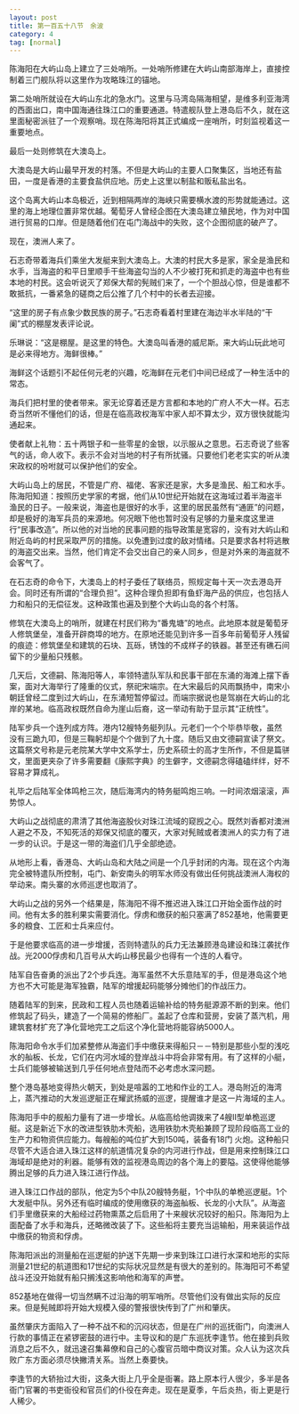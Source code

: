 ```yaml
---
layout: post
title: 第一百五十八节　余波
category: 4
tag: [normal]
---
```


陈海阳在大屿山岛上建立了三处哨所。一处哨所修建在大屿山南部海岸上，直接控制着三门舰队将以这里作为攻略珠江的锚地。

第二处哨所就设在大屿山东北的急水门。这里与马湾岛隔海相望，是维多利亚海湾的西面出口，南中国海通往珠江口的重要通道。特遣舰队登上港岛后不久，就在这里面秘密派驻了一个观察哨。现在陈海阳将其正式编成一座哨所，时刻监视着这一重要地点。

最后一处则修筑在大澳岛上。

大澳岛是大屿山最早开发的村落。不但是大屿山的主要人口聚集区，当地还有盐田，一度是香港的主要食盐供应地。历史上这里以制盐和贩私盐出名。

这个岛离大屿山本岛极近，近到相隔两岸的海峡只需要横水渡的形势就能通过。这里的海上地理位置非常优越。葡萄牙人曾经企图在大澳岛建立殖民地，作为对中国进行贸易的口岸。但是随着他们在屯门海战中的失败，这个企图彻底的破产了。

现在，澳洲人来了。

石志奇带着海兵们乘坐大发艇来到大澳岛上。大澳的村民大多是家，家全是渔民和水手，当海盗的和平日里顺手干些海盗勾当的人不少被打死和抓走的海盗中也有些本地的村民。这会听说灭了郑保大帮的髡贼们来了，一个个胆战心惊，但是谁都不敢抵抗，一番紧急的磋商之后公推了几个村中的长者去迎接。

“这里的房子有点象少数民族的房子。”石志奇看着村里建在海边半水半陆的“干阑”式的棚屋发表评论说。

乐琳说：“这是棚屋。是这里的特色。大澳岛叫香港的威尼斯。来大屿山玩此地可是必来得地方。海鲜很棒。”

海鲜这个话题引不起任何元老的兴趣，吃海鲜在元老们中间已经成了一种生活中的常态。

海兵们把村里的使者带来。家无论穿着还是方言都和本地的广府人不大一样。石志奇当然听不懂他们的话，但是在临高政权海军中家人却不算太少，双方很快就能沟通起来。

使者献上礼物：五十两银子和一些零星的金银，以示服从之意思。石志奇说了些客气的话，命人收下。表示不会对当地的村子有所扰骚。只要他们老老实实的听从澳宋政权的吩咐就可以保护他们的安全。

大屿山岛上的居民，不管是广府、福佬、客家还是家，大多是渔民、船工和水手。陈海阳知道：按照历史学家的考据，他们从10世纪开始就在这海域过着半海盗半渔民的日子。一般来说，海盗也是很好的水手，这里的居民虽然有“通匪”的问题，却是极好的海军兵员的来源地。何况眼下他也暂时没有足够的力量来度这里进行“民事改造”。所以他的对当地的民事问题的指导政策是宽容的，没有对大屿山和附近岛屿的村民采取严厉的措施。以免遭到过度的敌对情绪。只是要求各村将逃散的海盗交出来。当然，他们肯定不会交出自己的亲人同乡，但是对外来的海盗就不会客气了。

在石志奇的命令下，大澳岛上的村子委任了联络员，照规定每十天一次去港岛开会。同时还有所谓的“合理负担”。这种合理负担即有鱼虾海产品的供应，也包括人力和船只的无偿征发。这种政策也遍及到整个大屿山岛的各个村落。

修筑在大澳岛上的哨所，就建在村民们称为“番鬼塘”的地点。此地原本就是葡萄牙人修筑堡垒，准备开辟商埠的地方。在原地还能见到许多一百多年前葡萄牙人残留的痕迹：修筑堡垒和建筑的石块、瓦砾，锈蚀的不成样子的铁器。甚至还有礁石间留下的少量船只残骸。

几天后，文德嗣、陈海阳等人，率领特遣队军队和民事干部在东涌的海滩上摆下香案，面对大海举行了隆重的仪式，祭祀宋端宗。在大宋最后的风雨飘扬中，南宋小朝廷曾经二度到过大屿山，在东涌短暂停留过。而端宗据说也是驾崩在大屿山的北岸的某地。临高政权既然自命为崖山后裔，这一举动有助于显示其“正统性”。

陆军步兵一个连列成方阵。港内12艘特务艇列队。元老们一个个毕恭毕敬，虽然没有三跪九叩，但是三鞠躬却是个个做到了九十度。随后又由文德嗣宣读了祭文。这篇祭文号称是元老院某大学中文系学士，历史系硕士的高才生所作，不但是篇骈文，里面更夹杂了许多需要翻《康熙字典》的生僻字，文德嗣念得磕磕绊绊，好不容易才算成礼。

礼毕之后陆军全体鸣枪三次，随后海湾内的特务艇鸣炮三响。一时间浓烟滚滚，声势惊人。

大屿山之战彻底的肃清了其他海盗股伙对珠江流域的窥觊之心。既然刘香都对澳洲人避之不及，不知死活的郑保又彻底的覆灭，大家对髡贼或者澳洲人的实力有了进一步的认识。于是这一带的海盗们几乎全部绝迹。

从地形上看，香港岛、大屿山岛和大陆之间是一个几乎封闭的内海。现在这个内海完全被特遣队所控制，屯门、新安南头的明军水师没有做出任何挑战澳洲人海权的举动来。南头寨的水师巡逻也取消了。

大屿山之战的另外一个结果是，陈海阳不得不推迟进入珠江口开始全面作战的时间。他有太多的胜利果实需要消化。俘虏和缴获的船只塞满了852基地，他需要更多的粮食、工匠和士兵来应付。

于是他要求临高的进一步增援，否则特遣队的兵力无法兼顾港岛建设和珠江袭扰作战。光2000俘虏和几百号从大屿山移民最少也得有一个连的人看守。

陆军自告奋勇的派出了2个步兵连。海军虽然不大乐意陆军的手，但是港岛这个地方也不大可能是海军独霸，陆军的增援起码能够分摊他们的作战压力。

随着陆军的到来，民政和工程人员也随着运输补给的特务艇源源不断的到来。他们修筑起了码头，建造了一个简易的修船厂。盖起了仓库和营房，安装了蒸汽机，用建筑套材扩充了净化营地完工之后这个净化营地将能容纳5000人。

陈海阳命令水手们加紧整修从海盗们手中缴获来得船只－－特别是那些小型的浅吃水的舢板、长龙，它们在内河水域的登岸战斗中将会非常有用。有了这样的小艇，士兵们能够被输送到几乎任何地点登陆而不必考虑水深问题。

整个港岛基地变得热火朝天，到处是喧嚣的工地和作业的工人。港岛附近的海湾上，蒸汽推动的大发巡逻艇正在耀武扬威的巡逻，提醒谁才是这一片海域的主人。

陈海阳手中的舰船力量有了进一步增长。从临高给他调拨来了4艘II型单桅巡逻艇。这是新近下水的改进型铁肋木壳船，选用铁肋木壳船兼顾了现阶段临高工业的生产力和物资供应能力。每艘船的吨位扩大到150吨，装备有18门 火炮。这种船只尽管不大适合进入珠江这样的航道情况复杂的内河进行作战，但是用来控制珠江口海域却是绝对的利器。能够有效的监视港岛周边的各个海上的要隘。这使得他能够腾出足够的兵力进入珠江进行作战。

进入珠江口作战的部队，他定为5个中队20艘特务艇，1个中队的单桅巡逻艇。1个大发艇中队。另外还有临时编成的使用缴获的海盗舢板、长龙的小大队”。从海盗们手里缴获来的大船经过药物熏蒸之后启用了十来艘状况较好的船只。陈海阳为上面配备了水手和海兵，还略微改装了下。这些船将主要充当运输船，用来装运作战中缴获的物资和俘虏。

陈海阳派出的测量船在巡逻艇的护送下先期一步来到珠江口进行水深和地形的实际测量21世纪的航道图和17世纪的实际状况显然是有很大的差别的。陈海阳可不希望战斗还没开始就有船只搁浅这影响他和海军的声誉。

852基地在做得一切当然瞒不过沿海的明军哨所。尽管他们没有做出实际的反应来。但是髡贼即将开始大规模入侵的警报很快传到了广州和肇庆。

虽然肇庆方面陷入了一种不战不和的沉闷状态，但是在广州的巡抚衙门，向澳洲人行款的事情正在紧锣密鼓的进行中。主导议和的是广东巡抚李逢节。他在接到兵败消息之后不久，就迅速召集幕僚和自己的心腹官员暗中商议对策。众人认为这次兵败广东方面必须尽快撇清关系。当然上奏要快。

李逢节的大轿抬过大街，这条大街上几乎全是衙署。路上原本行人很少，多半是各衙门官署的书吏衙役和官员们的仆役在奔走。现在是夏季，午后炎热，街上更是行人稀少。
